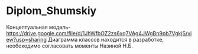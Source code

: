 # Diplom_Shumskiy

Концептуальная модель- https://drive.google.com/file/d/1JhWfbOZ2zs6xq7VAg4JWgBn9pb7VgkjS/view?usp=sharing
Диаграмма классов находится в разработке, необоходимо согласовать моменты Назиной Н.Б.
